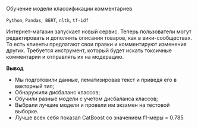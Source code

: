 Обучение модели классификации комментариев

`Python`, `Pandas`,` BERT`, `nltk`, `tf-idf`

Интернет-магазин запускает новый сервис. Теперь пользователи могут редактировать и дополнять описания товаров, как в вики-сообществах. То есть клиенты предлагают свои правки и комментируют изменения других. Требуется инструмент, который будет искать токсичные комментарии и отправлять их на модерацию.

**Вывод**

- Мы подготовили данные, лематизировав текст и приведя его в векторный тип;
- Обнаружили дисбаланс классов;
- Обучили разные модели с учетом дисбаланса классов;
- Выбрали лучшие модели и провели им экзамен на тестовой выборке.
- Лучше всех себя показал CatBoost со значением f1-меры = 0.785
